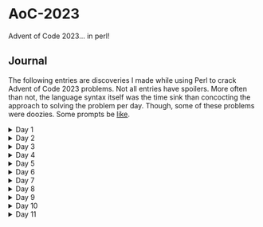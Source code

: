 # AoC-2023
Advent of Code 2023... in perl!

## Journal

The following entries are discoveries I made while using Perl to crack Advent of Code 2023 problems. Not all entries have spoilers. More often than not, the language syntax itself was the time sink than concocting the approach to solving the problem per day. Though, some of these problems were doozies. Some prompts be [like](https://youtu.be/7sl0e9yKwTk?si=03yJq0UBiphQ7Zkx). 

<details>
  <summary>Day 1</summary>

Solving day 1 wasn't too bad. I regexed my way through it without too much issue.

<h3>Gotchas</h3>

* **Regex Patterns in Variables**

This didn't feel straightforward. Simply using `$pattern = /(\d)\D$/;` wasn't working when using it with the `~=` match operator.
Ended up with the pattern itself in a scalar (`$pattern = q"(\d)\D$";`) and then storing a quoted regex (`qr`) in another scalar (`$re_pattern = qr/$pattern/;`)

* **Perl Modules**

In an effort to abstract solutions from the main runner, I decided to move solution code to perl modules. Then I can just import the module and it should just work.

However...

I had to install the Exporter library (`sudo cpan Exporter`).
Then use the following syntax at the top of my module:

```perl Day1.pm
# Modules/Day1.pm
package Modules:Day1

use Exporter ( import );

our @ISA = qw( Exporter );
our @EXPORT_OK = qw( part_one part_two );
```

The above is the final solution. I didn't know that the package had to be named respecting the path.

```perl
#modules/Day1.pm
package Day::One;  #file path needs to be Day/One.pm
``` 

While we're talking about paths, the main script needs a line like:

```perl
use lib './';
```

Without it, perl will traverse its predefined path variable searching for `Modules/Day1`. The `use lib './'` line prepends the current working directory to this list. 

 * **Syntax Highlighting**

 Maybe it's my machine, but despite using various perl extensions in vscode, I'm not seeing erroneous code and am left to interpret syntax errors on the command line on my own.

 I spent a few hours googling syntax errors on @EXPORT_OK to no avail. Can you see the problem?

 ```perl
# Modules/Day1.pm
package Modules:Day1

use Exporter ( import );

our @ISA = qw( Exporter );
our @EXPORT_OK qw( part_one part_two );
```
Can you see the problem? If you said, "You're missing an equals sign after @EXPORT_OK" then WHERE WERE YOU LAST NIGHT WHEN I WAS TRYING TO GET THIS FIGURED OUT???!!!

Anyway...

 </details>


<details>
  <summary>Day 2</summary>

This game of "show me cubes" doesn't sound very fun...

<h3>Things I learned</h3>

* `le` keyword doesn't behave the same as `<=`

When checking each game set for the number of colored cubes, my validator method only returned a handful of valid games if and only if, a set had a valid value for each color. Predefining as 0 and comparing using `le` returned `falsy` (eg `return 0 le 13` ). It's possible that `<=` is explicitly for numbers and will respect `0` values. `le` is a string comparison operator after checking the internet

* returning chained boolean statements

a statement like this: 

```perl
return $set_red <= $max_red and $set_green <= $max_green and $set_blue <= $max_blue;
```
doesn't behave like I expected. But this works:

```perl
return ($set_red <= $max_red and $set_green <= $max_green and $set_blue <= $max_blue);
```
If I had to guess, the former statement only returns the first part of the expression `$set_red <= $max_red`

* control flow with `next`

I'm used to a keyword like `continue` for processing the next enumeration in a loop. Perl uses `next`. I like this in combination with `unless`. It's succinct:
```perl
next unless validate($blah);
```
</details>


<details>
  <summary>Day 3</summary>

Reminds me of the "oil field" interview problem.

I thought on this a bit (part 1). I think if we get the absolute indicies of the symbols and then go back through and see if the symbol index exists in the surround array of positions around the number, this would be a good idea. There may be a better way but this is what my brain came up with.

\* by `absolute` I mean, the index of a symbol found if the whole data set was one string. Since each line in my data was 140 characters long, the 3rd character in the 4th row would be index 422 => row_index(3) * line_length(140) + symbol_index(2) (0-based indexing for row and symbol)

<h3>Things I learned</h3>

 * Getting length of array

  I discovered that you can get the length of a perl array by assigning a scalar ($variable) to the list (@variable). Super neat? I leave that to you to decide.

  ```perl
  my $array_len = @blah_array;
  ```

 * Array index variables

  When you using the regex match operation (ie `$blah =~ /m/<regex_pattern>/`), upon finding a match, there are some special perl variables available. `$-[0]` gets the index of the first matched character of the match in a string. `$+[0]` gets the starting of the charcter after a match. I just subtract 1 from the `$+[0]` scalar to get the last index of my match.   

  * chomp - remove trailing space

  In languages like c#, `.Trim()` functions return the new value. Not so with `chomp`. It does an in place mutation trimming the input separator character (new line, essentially). `chomp` does return a value: the number of characters it removed from the variable in question.

  * hashes of array references, oh my

  To talk through my approach to solving the part two problem, I wanted to get the absolute data indices of all gears (`*`). Effectively, when I matched the asterisk character in string, I'd use that index as my hash key and set it to an array reference.

  ```perl
  my $gear_index = $-[0] + (LINE_LENGTH * $row_number);
	$gears{$gear_index} = []; # [] is an array ref; () is an undefined array. Can't push to () via hash index
  ```
  Then, I churned back through the data to match surrounding indices to any available gear index. If a matching gear existed, then push the number to the hash at corresponding gear index key.

  Straightforward, right? I then used `List::AllUtils` `product` function to give me the product of each hash array value with exactly two numbers. The problem: the product was being applied to the array reference (which didn't do anything because 1 x address reference = address reference). WHat gives?

  well, you can't just do this:

  ```perl
  for(keys %gears) {
    my @nums = $gears{$_}; # <-- array ref eg ARRAY5987651

    #if length of array is 2 -- scalar @array returns length...
    if(scalar @nums == 2) { # this would never be true
      my $product = product @nums;
      $aggregate += $product;
    }
	}
  ```

  Instead, do this:

  ```perl
  my @nums = @{$gears{$_}} # oh baby, cast that arrayref to an array!
  ```

In short... I've spend more time so far working in spite of perl and its nuances than on the algorithm for solving these problems.

</details>

<details>
<summary>Day 4</summary>

The only real oddity is when splitting strings. Not a big deal separating winning numbers from the ones that were owned except the `|` had to be escaped -> `\|`. Then splitting numbers by space took a moment because I would get a blank item in my list as evidenced by a preceding comma when I do:

```perl
say join ',', @winning_numbers;

# output ,4,8,15,16,23,42
```

adding a `trim` function to the input fixed that. Also, the split expression required `/\s+/`.

Otherwise, the fastest I've completed a pair of problems.

</details>

<details>
<summary>Day 5</summary>

<h3>References strike again</h3>

* The problem with hash references

In solving the seed-soil...location problem for part 1, I decided to be clever and define a bunch of hashes and when I encounter a specific string (ie `humidity-to-location`) I'd use and eval statement to dynamically store the reference and pass it on to a subrountine so I could cascade the source/destination values.

   * **problem 1** - assigning a new hash to the reference creates a new hash with different reference

  I don't even recall what I did but it seemed that this code created a new hash reference so any key-value pairs added are lost to the ether

  ```perl
  sub cascade_recipe() {
    my $recipe_ref = shift;
    my $data = shift;
    my %hash = %$recipe_ref;
    ...
    $hash{$key} = $value;
  ```

  when printing my variable, the reference was different for the `%hash` but the `$recipe_ref` had the appropriate hash for the thing I wanted from the caller.

  * **problem 2** - try using a prototype

  args to a subroutine are a list of scalars effective. For lists and hashes those are references but a hash is just a fancy list that has keys and values so the whole thing gets stored as a list (according to the internet). I though there was a problem getting the hash to resolve correctly. So I used a prototype.

  ```perl
  sub cascade_recipe(\%) {
    my $recipe_ref = shift;
    my $data = shift;
    my %hash = %$recipe_ref;
    ...
    $hash{$key} = $value;
  ```

  That `\%` in the rountine parens means the first arg in `@_` (the arg list) shall be a hash reference. But using this didn't do anything. Back to stackoverflow for some different word combinations.

  * **The solution** 

  There are two ways to access a hash. either `$hash{key}` or `$hash->{key}`. The latter dereferences and since we're using a reference, the arrow is the way to amend the hash ref you care about. No need to use a prototype either.

  ```perl
  sub cascade_recipe() {
    my $recipe_ref = shift;
    my $data = shift;
    ...
    $recipe_ref->{$key} = $value;
  ```

<h3>This implementation begs for monads</h3>
I'd love to dot chain my hashes. I can probably still do it...

<h3>Example works but my data input kills perl</h3>

Let's see what happens on a different machine...

<h3>Take what you need</h3>

The approach above was pretty heavy handed. There's no need to store all the possible destination-source values. I changed the approach to only cache each recipe and let each seed be it's own input. to get the next component and interate. I often solve the via iteration. Anyway, part 1 works. Part 2 dies with "Out of Memory".

ALso, the cognitive load on this one is high because of the number of mapings and the array of seed ranges. I had to leave a bunch of breadcrumbs for myself until I solved the breakdown.

</details>

<details>
<summary>Day 6</summary>

This was an interesting application of the quadratic equation (or, at least that's how I approached it).
turns out, `ceil()` and `floor()` are not exactly included. You have to `use POSIX` to get these functions.

Also, to raise a number by a power, use `**`, not `^`. The caret is used to XOR binary expressions or for bitwise operations. 

I was afraid of buffer overflow in part two b ut it was fine.
</details>

<details>
  <summary>Day 7</summary>

<h3>Threading</h3>
Had a thought about threading. I'm looking at this problem in two slices:
  * Identify the strength types into their own buckets (five of a kind, full house, etc)
  * sort each of the buckets accordingly (this is the part I want to thread)

[Threading](https://perldoc.perl.org/threads) in perl feels a little daunting but maybe because it looks a little different than in C# or Javascript. It should be fine if I pass the sub buckets as array references. 

<h3>sorting optimizations</h3>
Thinking about the sorting of hands... I got curious about the efficiency differences between numeric and string comparisons in perl. Luckily, [someone else already did this research](https://limited.systems/articles/writing-faster-perl/#:~:text=Integer%20comparison%20is%20faster%20than%20string%20comparison).

How can I take 13 possible values and make them sort efficient? 2-9 are already numbers. A,K,Q,J and T are valued at 14..10. 
As I was bringing the dogs back from a walk, I had a mind to convert each character to a hex value 0x2 - 0xE. Seems a bit heavy because 57.1428% of my characters are numerical to begin with. Since 1 isn't a value and regex is efficient, I can swap the alpha character with their numerical value. Then I would do a thing like `/1\d|\d/` to fetch appropriate values for sorting.

<h3>multi initialization</h3>

I didn't want 7 lines to declare a bunch of empty arrays... though, I wouldn't do this in c#... anyway, here's a nifty (or whatever) thing to assign a bunch of empty, yet unique, array ~references~ (edit: don't use references, just make them empty arrays (`()` instead of `[]`), otherwise, conacatenating at the end is a nightmare. You'll get 7 array references and then their contents. lame):

```perl
my (@fivek, @fourk, @fh, @threek, @twop, @onep, @def) = () x 7;
```
`x` is a repetition operator. you just have to be able to count how many things you're declaring, which makes two modifications you need to make if you add or remove an array initialization.

<h3>given... the perl switch statement</h3>

There's a switch like syntax as follows:

```perl
given($some_var) {
  when('foo') { do blah; }
  default { do other blah; }
}
```

but... it doesn't work out of the box. One must use:

```perl
use feature qw ( switch );
```

of all things...

<h2>Part Two</h2>
Ah, so J is no longer 11 and it's less than two... and since letters were previous assigned 1x (10-14), I'll make J a really low number: 0!

The only real snafu I ran into was that implemnented `given...when...default` wrongly for my case where only single versions of each non-joker card existed. I pleaced the default outside an inner given and it did weird things. I had a handful of high card weights where 1 or more jokers were present

```perl
given($max_card_appearance) {
  ...
  when(1) {
    given($key_count) {
      when(1) { push @{$fivek}, $hand; }
      when(2) { push @{$fourk}, $hand; }
      when(3) { push @{$threek}, $hand; }
      when(4) { push @{$onep}, $hand; }
    }
    default	{ push @{$def}, $hand; } #oopsie. weird side effect. None of the above evaluated
  }
}
```

Once I corrected to the snippet below, everything was as expected. The `default` case, I suspect, was being evaluated before attempting the inner given loop:

```perl
given($max_card_appearance) {
  when(1) {
    given($key_count) {
      when(1) { push @{$fivek}, $hand; }
      when(2) { push @{$fourk}, $hand; }
      when(3) { push @{$threek}, $hand; }
      when(4) { push @{$onep}, $hand; }
      default	{ push @{$def}, $hand; }
    }
  }
}
```

Now that that is over, I have an idea how to make perl not commit sepuku when I run Day 5 solution.

</details>

<details>
  <summary>Day 8</summary>

  Part 1 was easy. Part 2 was going to take 8 billion seconds. Ain't no one got time for that.

  With the help of friends doing the challenge, a juicy hint about LCM (Lowest Common Multiple) was dropped and I was a bit confused at first. I assumed getting from `/A$/` to `/Z$/` had many paths with many lengths. A simple test proved that each path run multiple times aggregates to the same base factor. I just had to trust the data.

  Built my own LCM utility, tested it out and felt pretty good about it. Then my answer in the hundreds of quadrillions was "too high".

  I could only specultae an off by one error. Boy, was I right!

  My part 1 solution looked a bit like this:

  ```perl
  while($current_key ne $end_key) {
		my $index = $steps % $direction_length;
		my $dir_index = $ref_directions->[$index];

		my $next_key = $locations{$current_key}[$dir_index];
		$current_key = $next_key;

		$steps++;
	}
  ```

  part two, I kept some things, moved other things around...

  ```perl
  while(1) {
		$steps++;
    my $index = $steps % $direction_length;
		my $dir_index = $ref_dir->[$index];

		my $next_key = $locations{$key}[$dir_index];
		$key = $next_key;
		return $steps if $key =~ m/Z$/;
	}
  ```

  I do not recall what bright idea led me to moving the `$steps++` to the top of the loop, but I depend on the modulo of that over the length of my directions to use the correct R/L. Moving `$steps++` below `my $index = $steps % $direction_length;` fixes it. 

  This one wasn't so bad. Getting away from brute force solutions and thinking about the data differently is making be a better human.
</details>

<details>
  <summary>Day 9</summary>

Alright... it seems that the time has now come for me to leave a note to myself about how reference and value types in perl work. I'm running into dereferencing issues again when I pass an array on to a sub routine. I'm sure hashes will give me guff, too.

_Example 1:_ Pushing an array reference to a subroutine, dereferencing and pushing into a hash

I want to maintain a bunch of lists in a hash. Maybe I could get by with a mulridimensional array but I want this to work... dammit!

```perl
sub test {
	my $line = "10 13 16 21 30 45";

	my @data = split /\s+/, $line;
	my %hash = example(\@data);
}


sub example() {
	my $input_list = shift;
	my %working_sets = {0 => @$input_list};
	my $set_index = 0;
	my @working_set = $working_sets{$set_index};
...
}
```

this gives me a `Odd number of elements in anonymous hash` on line 2 of the `example` sub. 

**solution**
use parens, not curly braces when initializing a hash. Also, the array in the hash needs to be an array ref. 

This:

```perl 
	my %working_sets = {0 => @$input_list}; #curly braces { } X wrong
```

should be 

```perl
	my %working_sets = (0 => $input_list); #parens ( ) correct. use an arrayref
```

<h3>Array references</h3>
I can't quite figure it out. I suspect that something like this creates an array, eg (1,2,3)

```perl
my @blah = split /\s/ "1 2 3";
```

so when it gets passed on to a function like so:

```perl
some_func(\@blah);
```
It remains a ref essentially (I think). I say this because passing the dereference version of this array causes problems in my utility function.

<h3>Dereferencing Array refs in hashes... more malarkey</h3>
I spent too much time trying to figure out what's going on with trying to slice arrays. Spoiler alert: you can't slice array references.

When dereferencing from a hash, one much do this:

```perl
	my %working_sets = (0 => $input_list);
	my $set_index = 0;
	my @values = @{$working_sets{$set_index}};
```

fffffff... I know I made the choice to use this language. This is not the first time that the bulk of the time solving the day's problem came down to "how do I use perl?"

<h3>Special syntax for getting the last item in an array</h3>

Get the last item by simply doing `$array[-1];`.

What about array references? Super easy:
prepend another `$` sigil to the front of the array ref like so:

```perl
$$arr_ref[-1];
```

Wanna really impress your friends? There's a special variable for last index!

```perl
$array[$#array]
# for array refs prepend an extra $ sigil. for the index token, a $ after $#
$$arr_ref[$#$arr_ref];
```

Wanna keep your friends? Don't use perl...
</details>

<details>
  <summary>Day 10</summary>

I've approached this problem or something like it handling joystick presses in a maze game I made ages ago. I thought of things in terms of North, South, East and West. I did cheat it a little bit because I made a purely recursive method and it was single threaded. Each visited coordinate got stored in a hash. If a coordinate was already visited, break the program. Since I was incrementing a value with each position, When I got back to the first point after the start, I added one and divided by two to get my halfway point. I think I tried to mess with threads, I'd run into different problems. 

Handling position changes was done in a giant `given...when` processor.

I don't care enough to solve part 2 at this point though I may revisit it. The problem of finding interior tiles sounds a little interesting though complex.
</details>

<details>
  <summary>Day 11</summary>
  <h2>Expanding Space</h2>

  I read this prompt before driving to Home Depot for some unfortunate DIY supplies. On the way there I thought:
  > If I work the starfield array backwards and identify starless columns, I can splice each row with another '.' at the encountered index. Then, I'll go through each row and do the same.

  This approach was fairly straightforward and easy to solve. (I should mention: array references in hashes bit me again. I'm surer I get it but...). And then along comes part two. There's a MILLION spans of spane for each starless line. Then I went to bed.

  As I was brushing my teeth I thought:

  > starfield expansion is merely a function 2d arrays. For every blank row/column, I previously increased the corresponding x or y by one. It was merely obfuscated by virtue of expanding the field, not padding numbers per empty dimension.

  Pretty straight forward but prone to off by one errors. One needs to offset x/y by `expansion_rate -1` per encounter. I stored the grid indices where the empty row/columns lived and applied a modifier when the x/y compnent was > the identified row/column.

  Part 2 solution runs for the same amount of time regardless of whther the expansion rate is 2 or 1,000,000 (0.130s)
</details>